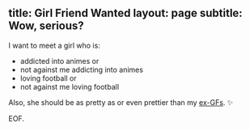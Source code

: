 title: Girl Friend Wanted
layout: page
subtitle: Wow, serious?
---

I want to meet a girl who is:

- addicted into animes or
- not against me addicting into animes
- loving football or
- not against me loving football

Also, she should be as pretty as or even prettier than my [ex-GFs](/about.html#u540E_u5BAB). ✨

EOF.
